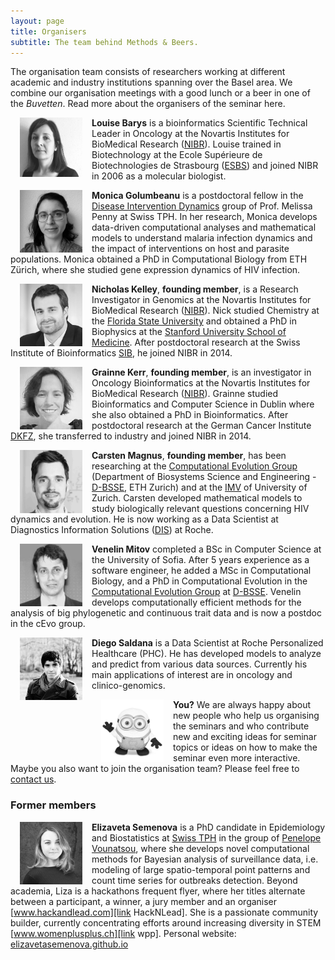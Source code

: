 ```yaml
---
layout: page
title: Organisers
subtitle: The team behind Methods & Beers.
---
```


The organisation team consists of researchers working at different academic and industry institutions spanning over the Basel area. We combine our organisation meetings with a good lunch or a beer in one of the _Buvetten_. Read more about the organisers of the seminar here.

<img src="/img/louise.jpg" alt="Drawing" style="width: 100px;" hspace="15px" align="left"/>  **Louise Barys** is a bioinformatics Scientific Technical Leader in Oncology at the Novartis Institutes for BioMedical Research ([NIBR][link NIBR]). Louise trained in Biotechnology at the Ecole Supérieure de Biotechnologies de Strasbourg ([ESBS][link esbs]) and joined NIBR in 2006 as a molecular biologist.
<br/>


<img src="/img/monika.jpg" alt="Drawing" style="width: 100px;" hspace="15px" align="left"/> **Monica Golumbeanu** is a postdoctoral fellow in the [Disease Intervention Dynamics][link TPH Penny] group of Prof. Melissa Penny at Swiss TPH. In her research, Monica develops data-driven computational analyses and mathematical models to understand malaria infection dynamics and the impact of interventions on host and parasite populations. Monica obtained a PhD in Computational Biology from ETH Zürich, where she studied gene expression dynamics of HIV infection.


<img src="/img/nick.jpg" alt="Drawing" style="width: 100px;" hspace="15px" align="left"/>  **Nicholas Kelley**,  **founding member**, is a Research Investigator in Genomics at the Novartis Institutes for BioMedical Research ([NIBR][link NIBR]). Nick studied Chemistry at the [Florida State University][link FSU] and obtained a PhD in Biophysics at the [Stanford University School of Medicine][link Stanford]. After postdoctoral research at the Swiss Institute of Bioinformatics [SIB][link SIB], he joined NIBR in 2014.


<img src="/img/grainne.jpg" alt="Drawing" style="width: 100px;" hspace="15px" align="left"/>  **Grainne Kerr**,  **founding member**, is an investigator in Oncology Bioinformatics at the Novartis Institutes for BioMedical Research ([NIBR][link NIBR]). Grainne studied Bioinformatics and Computer Science in Dublin where she also obtained a PhD in Bioinformatics. After postdoctoral research at the German Cancer Institute [DKFZ][link DKFZ], she transferred to industry and joined NIBR in 2014.


<img src="/img/carsten2.jpg" alt="Drawing" style="width: 100px;" hspace="15px" align="left"/>  **Carsten Magnus**, **founding member**, has been researching at the [Computational Evolution Group][link Tanja] (Department of Biosystems Science and Engineering - [D-BSSE][link BSSE], ETH Zurich) and at the [IMV][linkIMV] of University of Zurich. Carsten developed mathematical models to study biologically relevant questions concerning HIV dynamics and evolution. He is now working as a Data Scientist at Diagnostics Information Solutions ([DIS][link DIS]) at Roche.


<img src="/img/venelin.jpg" alt="Drawing" style="width: 100px;" hspace="15px" align="left"/>  **Venelin Mitov** completed a BSc in Computer Science at the University of Sofia. After 5 years experience as a software engineer, he added a MSc in Computational Biology, and a PhD in Computational Evolution in the [Computational Evolution Group][link Tanja] at [D-BSSE][link BSSE].  Venelin develops computationally efficient methods for the analysis of big phylogenetic and continuous trait data and is now a postdoc in the cEvo group.


<img src="/img/diego.jpg" alt="Drawing" style="width: 100px;" hspace="15px" align="left"/>  **Diego Saldana** is a Data Scientist at Roche Personalized Healthcare (PHC). He has developed models to analyze and predict from various data sources. Currently his main applications of interest are in oncology and clinico-genomics.
<br/>



<img src="/img/minion.jpg" alt="Drawing" style="width: 100px;" hspace="15px" align="left"/> **You?** We are always happy about new people who help us organising the seminars and who contribute new and exciting ideas for seminar topics or ideas on how to make the seminar even more interactive. Maybe you also want to join the organisation team? Please feel free to [contact us][link contact].




### Former members

<img src="/img/liza_bw.jpg" alt="Drawing" style="width: 100px;" hspace="15px" align="left"/> **Elizaveta Semenova** is a PhD candidate in Epidemiology and  Biostatistics at [Swiss TPH][link TPH] in the group of [Penelope Vounatsou][link Bayesian group], where she develops novel computational methods for Bayesian analysis of surveillance data, i.e. modeling of large spatio-temporal point patterns and count time series for outbreaks detection. Beyond academia, Liza is a hackathons frequent flyer, where her titles alternate between a participant, a winner, a jury member and an organiser [www.hackandlead.com][link HackNLead]. She is a passionate community builder, currently concentrating efforts around increasing diversity in STEM [www.womenplusplus.ch][link wpp]. Personal website: [elizavetasemenova.github.io][link liza]




[link Stanford]: http://med.stanford.edu/
[link FSU]: https://www.fsu.edu/
[link esbs]: https://esbs.unistra.fr/en/
[link contact]: /contact/
[link BSSE]: http://www.bsse.ethz.ch/
[link Tanja]: http://www.bsse.ethz.ch/cevo
[link Carsten]: https://magnuscar.github.io
[link TPH]: https://www.swisstph.ch/en/
[link Bayesian group]: https://www.swisstph.ch/en/about/eph/biostatistics/bayesian-modelling-and-analysis/
[link HackNLead]: http://www.hackandlead.com/
[link wpp]: https://www.womenplusplus.ch/
[link liza]: https://elizavetasemenova.github.io/
[link NIBR]: https://www.novartis.com/our-science/novartis-institutes-biomedical-research
[link DKFZ]: https://www.dkfz.de/en/index.html
[link SIB]: https://www.sib.swiss/
[linkIMV]: https://www.virology.uzh.ch/en.html
[link TPH Penny]: https://www.swisstph.ch/en/about/eph/infectious-disease-modelling/disease-and-intervention-dynamics/
[link DIS]: https://diagnostics.roche.com/global/en/about/about-diagnostics-information-solutions.html
